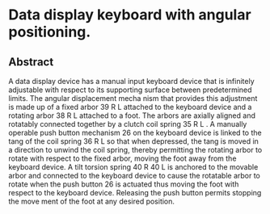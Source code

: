 # Data display keyboard with angular positioning.

## Abstract
A data display device has a manual input keyboard device that is infinitely adjustable with respect to its supporting surface between predetermined limits. The angular displacement mecha nism that provides this adjustment is made up of a fixed arbor 39 R L attached to the keyboard device and a rotating arbor 38 R L attached to a foot. The arbors are axially aligned and rotatably connected together by a clutch coil spring 35 R L . A manually operable push button mechanism 26 on the keyboard device is linked to the tang of the coil spring 36 R L so that when depressed, the tang is moved in a direction to unwind the coil spring, thereby permitting the rotating arbor to rotate with respect to the fixed arbor, moving the foot away from the keyboard device. A tilt torsion spring 40 R 40 L is anchored to the movable arbor and connected to the keyboard device to cause the rotatable arbor to rotate when the push button 26 is actuated thus moving the foot with respect to the keyboard device. Releasing the push button permits stopping the move ment of the foot at any desired position.
